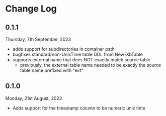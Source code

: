 # Change Log

## 0.1.1

Thursday, 7th September, 2023

- adds support for subdirectories in container path
- bugfixes standard/non-UnixTime table DDL from New-XbTable
- supports external name that does NOT exactly match source table
    - previously, the external table name needed to be exactly the source table name prefixed with "ext"

## 0.1.0

Monday, 21st August, 2023

- Adds support for the timestamp column to be numeric unix time

